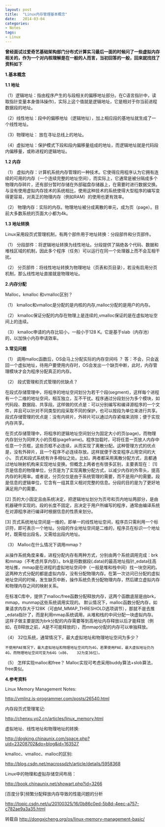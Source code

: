 ```yaml
---
layout: post
title:  "Linux内存管理基本概念"
date:   2014-03-04
categories: 
- Notes 
tags:
- Linux
---
```


**曾经面试过爱奇艺基础架构部门分布式计算实习最后一面的时候问了一些虚拟内存相关的，作为一个对内核理解是在一般的人而言，当初回答的一般，回来就找找了资料如下**

**1.基本概念**

**1.1	地址**

（1）逻辑地址：指由程序产生的与段相关的偏移地址部分。在C语言指针中，读取指针变量本身值(&操作)，实际上这个值就是逻辑地址，它是相对于你当前进程数据段的地址。

（2）线性地址：段中的偏移地址（逻辑地址），加上相应段的基地址就生成了一个线性地址。

（3）物理地址： 放在寻址总线上的地址。

（4）虚拟地址：保护模式下段和段内偏移量组成的地址，而逻辑地址就是代码段内偏移量，或称进程的逻辑地址。

**1.2	内存**

（1）	虚拟内存：计算机系统内存管理的一种技术。它使得应用程序认为它拥有连续的可用的内存（一个连续完整的地址空间），而实际上，它通常是被分隔成多个物理内存碎片，还有部分暂时存储在外部磁盘存储器上，在需要时进行数据交换。与没有使用虚拟内存技术的系统相比，使用这种技术的系统使得大型程序的编写变得更容易，对真正的物理内存（例如RAM）的使用也更有效率。

（2）	物理内存：实际的内存。物理地址被分成离散的单元，成为页（page）。目前大多数系统的页面大小都为4k。

**1.3	地址转换**

Linux采用段页式管理机制，有两个部件用于地址转换：分段部件和分页部件。

（1）	分段部件：将逻辑地址转换为线性地址。分段提供了隔绝各个代码、数据和堆栈区域的机制，因此多个程序（任务）可以运行在同一个处理器上而不会互相干扰。

（2）	分页部件：将线性地址转换为物理地址（页表和页目录），若没有启用分页机制，那么线性地址直接就是物理地址。


**2.内存分配**

Malloc，kmalloc 和vmalloc区别？

（1）	kmalloc和vmalloc是分配的是内核的内存,malloc分配的是用户的内存。

（2）	kmalloc保证分配的内存在物理上是连续的,vmalloc保证的是在虚拟地址空间上的连续。

（3）	kmalloc申请的内存比较小，一般小于128 K。它是基于slab（内存池）的，以加快小内存申请效率。

**3.常见问题**

（1）	调用malloc函数后，OS会马上分配实际的内存空间吗
？
答：不会，只会返回一个虚拟地址，待用户要使用内存时，OS会发出一个缺页中断，此时，内存管理模块才会为程序分配真正的内存。

（2）	段式管理和页式管理的优缺点？

   在段式存储管理中，将程序的地址空间划分为若干个段(segment)，这样每个进程有一个二维的地址空间，相互独立，互不干扰。程序通过分段划分为多个模块，如代码段、数据段、共享段。这样做的优点是：可以分别编写和编译源程序的一个文件，并且可以针对不同类型的段采取不同的保护，也可以按段为单位来进行共享。段式存储管理的优点是：没有内碎片，外碎片可以通过内存紧缩来消除；便于实现内存共享。

   在页式存储管理中，将程序的逻辑地址空间划分为固定大小的页(page)，而物理内存划分为同样大小的页框(pageframe)。程序加载时，可将任意一页放人内存中任意一个页框，这些页框不必连续，从而实现了离散分配。这种管理方式的优点是，没有外碎片，且一个程序不必连续存放。这样就便于改变程序占用空间的大小。
页式和段式系统有许多相似之处。比如，两者都采用离散分配方式，且都通过地址映射机构来实现地址变换。但概念上两者也有很多区别，主要表现在： [1] 页是信息的物理单位，分页是为了实现离散分配方式，以减少内存的外零头，提高内存的利用率。或者说，分页仅仅是由于系统管理的需要，而不是用户的需要。段是信息的逻辑单位，它含有一组其意义相对完整的信息。分段的目的是为了更好地满足用户的需要。

   [2] 页的大小固定且由系统决定，把逻辑地址划分为页号和页内地址两部分，是由机器硬件实现的。段的长度不固定，且决定于用户所编写的程序，通常由编译系统在对源程序进行编译时根据信息的性质来划分。
   
   [3]	页式系统地址空间是一维的，即单一的线性地址空间，程序员只需利用一个标识符，即可表示一个地址。分段的作业地址空间是二维的，程序员在标识一个地址时，既需给出段名，又需给出段内地址。
   
  （3）	Malloc在什么情况下调用mmap？
  
   从操作系统角度来看，进程分配内存有两种方式，分别由两个系统调用完成：brk和mmap（不考虑共享内存）。brk是将数据段(.data)的最高地址指针_edata往高地址推，mmap是在进程的虚拟地址空间中（一般是堆和栈中间）找一块空闲的。这两种方式分配的都是虚拟内存，没有分配物理内存。在第一次访问已分配的虚拟地址空间的时候，发生缺页中断，操作系统负责分配物理内存，然后建立虚拟内存和物理内存之间的映射关系。
   
   在标准C库中，提供了malloc/free函数分配释放内存，这两个函数底层是由brk，mmap，munmap这些系统调用实现的。
默认情况下，malloc函数分配内存，如果请求内存大于128K（可由M_MMAP_THRESHOLD选项调节），那就不是去推_edata指针了，而是利用mmap系统调用，从堆和栈的中间分配一块虚拟内存。这样子做主要是因为brk分配的内存需要等到高地址内存释放以后才能释放（例如，在B释放之前，A是不可能释放的），而mmap分配的内存可以单独释放。

  （4）	32位系统，通常情况下，最大虚拟地址和物理地址空间为多少？
   
    不使用PAE情况下，最大虚拟地址和物理地址空间均为4G，若果使用PAE，最大虚拟地址仍为4G，而物理地址空间可变为64G（x86，   32为变36位）。
（5）	怎样实现malloc和free？
Malloc实现可考虑采用buddy算法+slob算法，free类似。

**4.参考资料**

Linux Memory Management Notes:

http://vmlinz.is-programmer.com/posts/26540.html

内存段页式管理笔记:

http://chenxu.yo2.cn/articles/linux_memory.html

虚拟地址、线性地址和物理地址的转换:

http://dogking.chinaunix.com/space.php?uid=23208702&do=blog&id=163527

kmalloc、vmalloc、malloc的区别:

http://blog.csdn.net/macrossdzh/article/details/5958368

Linux中的物理和虚拟存储空间布局：

http://book.chinaunix.net/showart.php?id=3266

[百度分享]频繁分配释放内存导致的性能问题的分析

http://topic.csdn.net/u/20100325/16/0b86c0ed-5b8d-4eec-a757-c782ae9a3a35.html


转载自 http://dongxicheng.org/os/linux-memory-management-basic/

